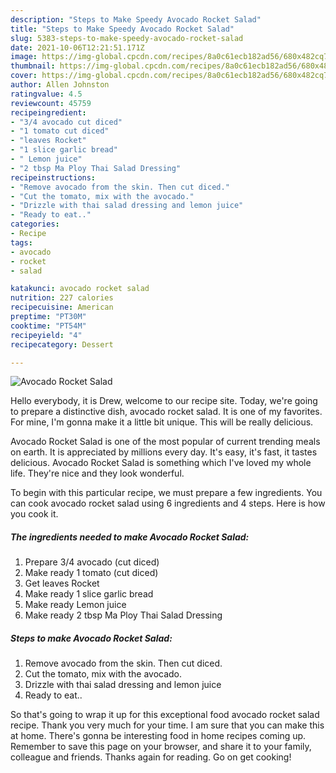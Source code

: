 ```yaml
---
description: "Steps to Make Speedy Avocado Rocket Salad"
title: "Steps to Make Speedy Avocado Rocket Salad"
slug: 5383-steps-to-make-speedy-avocado-rocket-salad
date: 2021-10-06T12:21:51.171Z
image: https://img-global.cpcdn.com/recipes/8a0c61ecb182ad56/680x482cq70/avocado-rocket-salad-recipe-main-photo.jpg
thumbnail: https://img-global.cpcdn.com/recipes/8a0c61ecb182ad56/680x482cq70/avocado-rocket-salad-recipe-main-photo.jpg
cover: https://img-global.cpcdn.com/recipes/8a0c61ecb182ad56/680x482cq70/avocado-rocket-salad-recipe-main-photo.jpg
author: Allen Johnston
ratingvalue: 4.5
reviewcount: 45759
recipeingredient:
- "3/4 avocado cut diced"
- "1 tomato cut diced"
- "leaves Rocket"
- "1 slice garlic bread"
- " Lemon juice"
- "2 tbsp Ma Ploy Thai Salad Dressing"
recipeinstructions:
- "Remove avocado from the skin. Then cut diced."
- "Cut the tomato, mix with the avocado."
- "Drizzle with thai salad dressing and lemon juice"
- "Ready to eat.."
categories:
- Recipe
tags:
- avocado
- rocket
- salad

katakunci: avocado rocket salad 
nutrition: 227 calories
recipecuisine: American
preptime: "PT30M"
cooktime: "PT54M"
recipeyield: "4"
recipecategory: Dessert

---
```



![Avocado Rocket Salad](https://img-global.cpcdn.com/recipes/8a0c61ecb182ad56/680x482cq70/avocado-rocket-salad-recipe-main-photo.jpg)

Hello everybody, it is Drew, welcome to our recipe site. Today, we're going to prepare a distinctive dish, avocado rocket salad. It is one of my favorites. For mine, I'm gonna make it a little bit unique. This will be really delicious.

Avocado Rocket Salad is one of the most popular of current trending meals on earth. It is appreciated by millions every day. It's easy, it's fast, it tastes delicious. Avocado Rocket Salad is something which I've loved my whole life. They're nice and they look wonderful.




To begin with this particular recipe, we must prepare a few ingredients. You can cook avocado rocket salad using 6 ingredients and 4 steps. Here is how you cook it.

<!--inarticleads1-->

##### The ingredients needed to make Avocado Rocket Salad:

1. Prepare 3/4 avocado (cut diced)
1. Make ready 1 tomato (cut diced)
1. Get leaves Rocket
1. Make ready 1 slice garlic bread
1. Make ready  Lemon juice
1. Make ready 2 tbsp Ma Ploy Thai Salad Dressing




<!--inarticleads2-->

##### Steps to make Avocado Rocket Salad:

1. Remove avocado from the skin. Then cut diced.
1. Cut the tomato, mix with the avocado.
1. Drizzle with thai salad dressing and lemon juice
1. Ready to eat..




So that's going to wrap it up for this exceptional food avocado rocket salad recipe. Thank you very much for your time. I am sure that you can make this at home. There's gonna be interesting food in home recipes coming up. Remember to save this page on your browser, and share it to your family, colleague and friends. Thanks again for reading. Go on get cooking!
